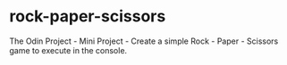 # rock-paper-scissors
The Odin Project - Mini Project - Create a simple Rock - Paper - Scissors game to execute in the console.
